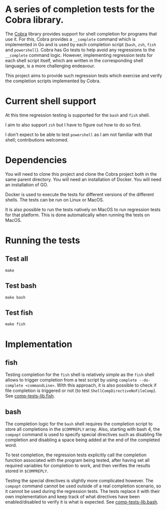 # A series of completion tests for the Cobra library.

The [Cobra](https://github.com/spf13/cobra) library provides support for shell
completion for programs that use it.  For this, Cobra provides a `__complete`
command which is implemented in Go and is used by each completion script
(`bash`, `zsh`, `fish` and `powershell`). Cobra has Go tests to help avoid any
regressions to the `__complete` command logic.
However, implementing regression tests for each shell script itself, which are
written in the corresponding shell language, is a more challenging endeavour.

This project aims to provide such regression tests which exercise and verify the
completion scripts implemented by Cobra.

# Current shell support

At this time regression testing is supported for the `bash` and `fish` shell.

I aim to also support `zsh` but I have to figure out how to do so first.

I don't expect to be able to test `powershell` as I am not familiar with that shell;
contributions welcomed.

# Dependencies

You will need to clone this project and clone the Cobra project both in the same parent directory.
You will need an installation of Docker.
You will need an installation of GO.

Docker is used to execute the tests for different versions of the different
shells.  The tests can be run on Linux or MacOS.

It is also possible to run the tests natively on MacOS to run regression tests
for that platform. This is done automatically when running the tests on MacOS.
# Running the tests

## Test all
```
make
```
## Test bash
```
make bash
```
## Test fish
```
make fish
```

# Implementation

## fish

Testing completion for the `fish` shell is relatively simple as the `fish` shell
allows to trigger completion from a test script by using `complete --do-complete <commandLine>`.
With this approach, it is also possible to check if file completion is triggered or not
(to test `ShellCompDirectiveNoFileComp`).
See [comp-tests-lib.fish](tests/bash/comp-tests-lib.fish).

## bash

The completion logic for the `bash` shell requires the completion script to store all
completions in the `$COMPREPLY` array.  Also, starting with bash 4, the `compopt` command
is used to specify special directives such as disabling file completion and disabling a space
being added at the end of the completed word.

To test completion, the regression tests explicitly call the completion function associated
with the program being tested, after having set all required variables for completion to work,
and then verifies the results stored in `$COMPREPLY`.

Testing the special directives is slightly more complicated however.  The `compopt` command
cannot be used outside of a real completion scenario, so it cannot be used during the
regression tests.  The tests replace it with their own implementation and keep track
of what directives have been enabled/disabled to verify it is what is expected.
See [comp-tests-lib.bash](tests/bash/comp-tests-lib.bash).

